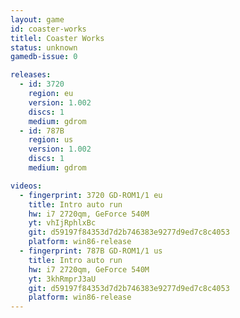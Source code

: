 ```yaml
---
layout: game
id: coaster-works
titlel: Coaster Works
status: unknown
gamedb-issue: 0

releases:
  - id: 3720
    region: eu
    version: 1.002
    discs: 1
    medium: gdrom
  - id: 787B
    region: us
    version: 1.002
    discs: 1
    medium: gdrom

videos:
  - fingerprint: 3720 GD-ROM1/1 eu
    title: Intro auto run
    hw: i7 2720qm, GeForce 540M
    yt: vhIjRphlxBc
    git: d59197f84353d7d2b746383e9277d9ed7c8c4053
    platform: win86-release
  - fingerprint: 787B GD-ROM1/1 us
    title: Intro auto run
    hw: i7 2720qm, GeForce 540M
    yt: 3khRmprJ3aU
    git: d59197f84353d7d2b746383e9277d9ed7c8c4053
    platform: win86-release
---
```

